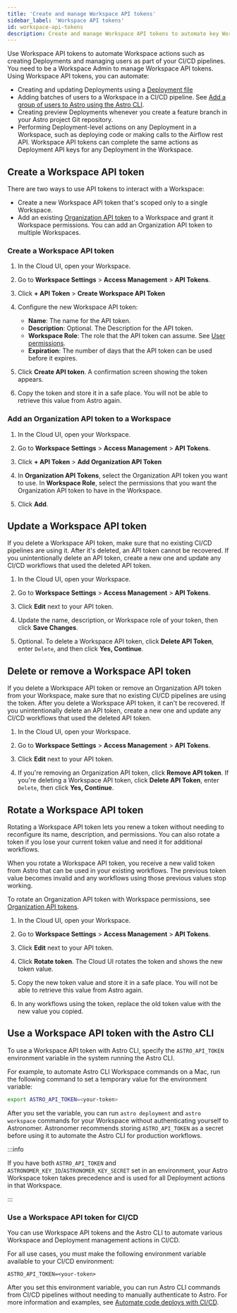 ```yaml
---
title: 'Create and manage Workspace API tokens'
sidebar_label: 'Workspace API tokens'
id: workspace-api-tokens
description: Create and manage Workspace API tokens to automate key Workspace actions, like adding users and creating Deployments. 
---
```


Use Workspace API tokens to automate Workspace actions such as creating Deployments and managing users as part of your CI/CD pipelines. You need to be a Workspace Admin to manage Workspace API tokens. Using Workspace API tokens, you can automate:

- Creating and updating Deployments using a [Deployment file](manage-deployments-as-code.md)
- Adding batches of users to a Workspace in a CI/CD pipeline. See [Add a group of users to Astro using the Astro CLI](add-user.md#add-a-group-of-users-to-astro-using-the-astro-cli).
- Creating preview Deployments whenever you create a feature branch in your Astro project Git repository. 
- Performing Deployment-level actions on any Deployment in a Workspace, such as deploying code or making calls to the Airflow rest API. Workspace API tokens can complete the same actions as Deployment API keys for any Deployment in the Workspace. 

## Create a Workspace API token

There are two ways to use API tokens to interact with a Workspace:

- Create a new Workspace API token that's scoped only to a single Workspace.
- Add an existing [Organization API token](organization-api-tokens.md) to a Workspace and grant it Workspace permissions. You can add an Organization API token to multiple Workspaces.

### Create a Workspace API token

1. In the Cloud UI, open your Workspace.
   
2. Go to **Workspace Settings** > **Access Management** > **API Tokens**.
   
3. Click **+ API Token** > **Create Workspace API Token**
   
4. Configure the new Workspace API token:

    - **Name**: The name for the API token.
    - **Description**: Optional. The Description for the API token.
    - **Workspace Role**: The role that the API token can assume. See [User permissions](user-permissions.md#workspace-roles).
    - **Expiration**: The number of days that the API token can be used before it expires.

5. Click **Create API token**. A confirmation screen showing the token appears.
   
6. Copy the token and store it in a safe place. You will not be able to retrieve this value from Astro again. 


### Add an Organization API token to a Workspace

1. In the Cloud UI, open your Workspace.
   
2. Go to **Workspace Settings** > **Access Management** > **API Tokens**.
   
3. Click **+ API Token** > **Add Organization API Token**
   
4. In **Organization API Tokens**, select the Organization API token you want to use. In **Workspace Role**, select the permissions that you want the Organization API token to have in the Workspace.

5. Click **Add**.


## Update a Workspace API token

If you delete a Workspace API token, make sure that no existing CI/CD pipelines are using it. After it's deleted, an API token cannot be recovered. If you unintentionally delete an API token, create a new one and update any CI/CD workflows that used the deleted API token.

1. In the Cloud UI, open your Workspace.
   
2. Go to **Workspace Settings** > **Access Management** > **API Tokens**.

3. Click **Edit** next to your API token.

4. Update the name, description, or Workspace role of your token, then click **Save Changes**.
   
5. Optional. To delete a Workspace API token, click **Delete API Token**, enter `Delete`, and then click **Yes, Continue**.


## Delete or remove a Workspace API token

If you delete a Workspace API token or remove an Organization API token from your Workspace, make sure that no existing CI/CD pipelines are using the token. After you delete a Workspace API token, it can't be recovered. If you unintentionally delete an API token, create a new one and update any CI/CD workflows that used the deleted API token.

1. In the Cloud UI, open your Workspace.
   
2. Go to **Workspace Settings** > **Access Management** > **API Tokens**.

3. Click **Edit** next to your API token.

4. If you're removing an Organization API token, click **Remove API token**. If you're deleting a Workspace API token, click **Delete API Token**, enter `Delete`, then click **Yes, Continue**.

## Rotate a Workspace API token

Rotating a Workspace API token lets you renew a token without needing to reconfigure its name, description, and permissions. You can also rotate a token if you lose your current token value and need it for additional workflows. 

When you rotate a Workspace API token, you receive a new valid token from Astro that can be used in your existing workflows. The previous token value becomes invalid and any workflows using those previous values stop working. 

To rotate an Organization API token with Workspace permissions, see [Organization API tokens](organization-api-tokens.md).

1. In the Cloud UI, open your Workspace.
   
2. Go to **Workspace Settings** > **Access Management** > **API Tokens**.

3. Click **Edit** next to your API token.

4. Click **Rotate token**. The Cloud UI rotates the token and shows the new token value. 

5. Copy the new token value and store it in a safe place. You will not be able to retrieve this value from Astro again. 

6. In any workflows using the token, replace the old token value with the new value you copied. 

## Use a Workspace API token with the Astro CLI

To use a Workspace API token with Astro CLI, specify the `ASTRO_API_TOKEN` environment variable in the system running the Astro CLI.  

For example, to automate Astro CLI Workspace commands on a Mac, run the following command to set a temporary value for the environment variable:

```sh
export ASTRO_API_TOKEN=<your-token>
```

After you set the variable, you can run `astro deployment` and `astro workspace` commands for your Workspace without authenticating yourself to Astronomer. Astronomer recommends storing `ASTRO_API_TOKEN` as a secret before using it to automate the Astro CLI for production workflows.

:::info

If you have both `ASTRO_API_TOKEN` and `ASTRONOMER_KEY_ID`/`ASTRONOMER_KEY_SECRET` set in an environment, your Astro Workspace token takes precedence and is used for all Deployment actions in that Workspace. 

:::

### Use a Workspace API token for CI/CD

You can use Workspace API tokens and the Astro CLI to automate various Workspace and Deployment management actions in CI/CD. 

For all use cases, you must make the following environment variable available to your CI/CD environment:

```text
ASTRO_API_TOKEN=<your-token>
```

After you set this environment variable, you can run Astro CLI commands from CI/CD pipelines without needing to manually authenticate to Astro. For more information and examples, see [Automate code deploys with CI/CD](set-up-ci-cd.md).

